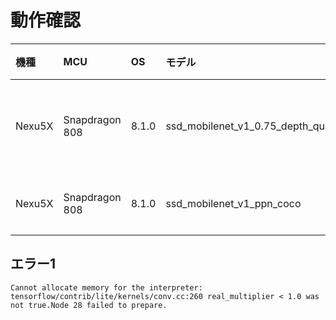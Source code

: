 
# 動作確認

|機種|MCU|OS|モデル|動作|
|:--|:--|:--|:--|:--|
|Nexu5X|Snapdragon 808|8.1.0|ssd_mobilenet_v1_0.75_depth_quantized_coco|問題なく動作|
|Nexu5X|Snapdragon 808|8.1.0|ssd_mobilenet_v1_ppn_coco|エラー1|

## エラー1

```shell
Cannot allocate memory for the interpreter: tensorflow/contrib/lite/kernels/conv.cc:260 real_multiplier < 1.0 was not true.Node 28 failed to prepare.
```